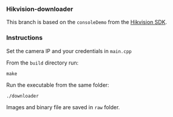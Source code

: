 ### Hikvision-downloader

This branch is based on the ```consoleDemo``` from the [Hikvision SDK](https://www.hikvision.com/en/support/download/sdk/).

### Instructions

Set the camera IP and your credentials in ```main.cpp```

From the ```build``` directory run:

```make```

Run the executable from the same folder:

```./downloader``` 

Images and binary file are saved in ```raw``` folder.